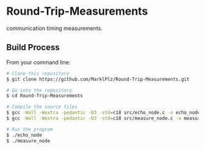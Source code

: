 # Round-Trip-Measurements

communication timing measurements.

## Build Process

From your command line:

```bash
# Clone this repository
$ git clone https://github.com/MarklPlz/Round-Trip-Measurements.git

# Go into the repository
$ cd Round-Trip-Measurements

# Compile the source files
$ gcc -Wall -Wextra -pedantic -O3 -std=c18 src/echo_node.c -o echo_node
$ gcc -Wall -Wextra -pedantic -O3 -std=c18 src/measure_node.c -o measure_node -D_POSIX_C_SOURCE=199309L

# Run the program
$ ./echo_node
$ ./measure_node
```
